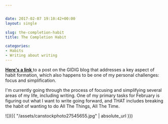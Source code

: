 ```yaml
---


date: 2017-02-07 19:10:42+00:00
layout: single

slug: the-completion-habit
title: The Completion Habit

categories:
- Habits
- Writing about writing
---
```


[**Here's a link** ](http://blog.gidig.com/2017/02/07/the-completion-habit/)to a post on the GIDIG blog that addresses a key aspect of habit formation, which also happens to be one of my personal challenges: focus and simplification.

I'm currently going through the process of focusing and simplifying several areas of my life, including writing. One of my primary tasks for February is figuring out what I want to write going forward, and THAT includes breaking the habit of wanting to do All The Things, All The Time.

![]({{ "/assets/canstockphoto27545655.jpg" | absolute_url }})


